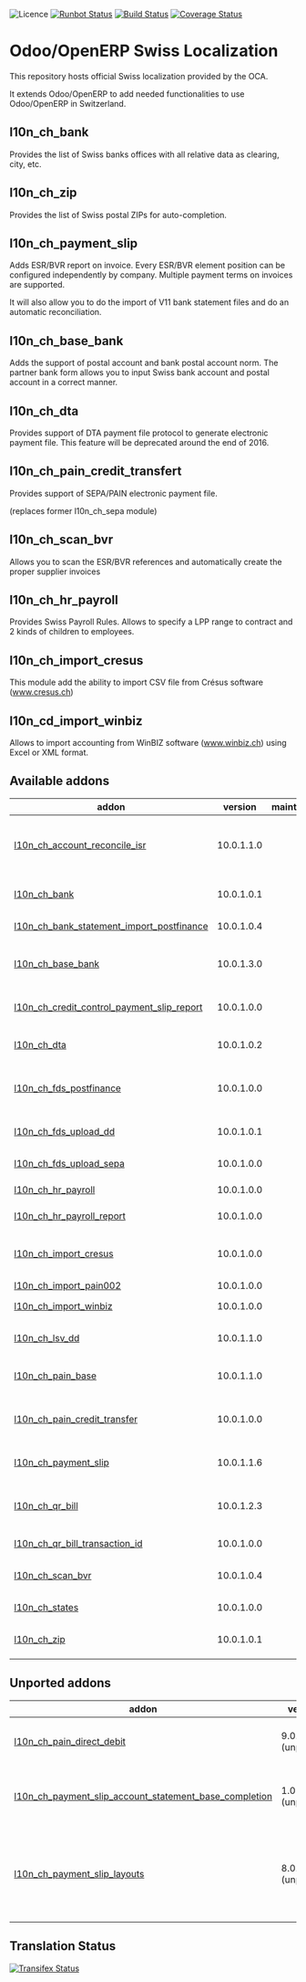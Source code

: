 ![Licence](https://img.shields.io/badge/licence-AGPL--3-blue.svg)
[![Runbot Status](https://runbot.odoo-community.org/runbot/badge/flat/125/10.0.svg)](https://runbot.odoo-community.org/runbot/repo/github-com-oca-l10n-switzerland-125)
[![Build Status](https://travis-ci.org/OCA/l10n-switzerland.svg?branch=10.0)](https://travis-ci.org/OCA/l10n-switzerland)
[![Coverage Status](https://coveralls.io/repos/OCA/l10n-switzerland/badge.svg?branch=10.0)](https://coveralls.io/r/OCA/l10n-switzerland?branch=10.0)


Odoo/OpenERP Swiss Localization
===============================

This repository hosts official Swiss localization provided by the OCA.

It extends Odoo/OpenERP to add needed functionalities to use Odoo/OpenERP in Switzerland.


l10n_ch_bank
------------

Provides the list of Swiss banks offices with all relative data as clearing, city, etc.


l10n_ch_zip
-----------

Provides the list of Swiss postal ZIPs for auto-completion.


l10n_ch_payment_slip
--------------------

Adds ESR/BVR report on invoice. Every ESR/BVR element position can be configured independently by company.
Multiple payment terms on invoices are supported.

It will also allow you to do the import of V11 bank statement files and do an automatic reconciliation.


l10n_ch_base_bank
-----------------

Adds the support of postal account and bank postal account norm.
The partner bank form allows you to input Swiss bank account and postal account in a correct manner.


l10n_ch_dta
-----------

Provides support of DTA payment file protocol to generate electronic payment file.
This feature will be deprecated around the end of 2016.


l10n_ch_pain_credit_transfert
-----------------------------

Provides support of SEPA/PAIN electronic payment file.


(replaces former l10n_ch_sepa module)


l10n_ch_scan_bvr
----------------

Allows you to scan the ESR/BVR references and automatically create the proper supplier invoices

l10n_ch_hr_payroll
------------------

Provides Swiss Payroll Rules.
Allows to specify a LPP range to contract and 2 kinds of children to employees.

l10n_ch_import_cresus
---------------------

This module add the ability to import CSV file from Crésus software (www.cresus.ch)

l10n_cd_import_winbiz
---------------------

Allows to import accounting from WinBIZ software (www.winbiz.ch) using Excel or XML format.

[//]: # (addons)

Available addons
----------------
addon | version | maintainers | summary
--- | --- | --- | ---
[l10n_ch_account_reconcile_isr](l10n_ch_account_reconcile_isr/) | 10.0.1.1.0 |  | Adds a second automatic reconciliation button, which is based on the isr
[l10n_ch_bank](l10n_ch_bank/) | 10.0.1.0.1 |  | Banks names, addresses and BIC codes
[l10n_ch_bank_statement_import_postfinance](l10n_ch_bank_statement_import_postfinance/) | 10.0.1.0.4 |  | Swiss bank statements import
[l10n_ch_base_bank](l10n_ch_base_bank/) | 10.0.1.3.0 |  | Types and number validation for swiss electronic pmnt. DTA, ESR
[l10n_ch_credit_control_payment_slip_report](l10n_ch_credit_control_payment_slip_report/) | 10.0.1.0.0 |  | Print ISR slip related to credit control
[l10n_ch_dta](l10n_ch_dta/) | 10.0.1.0.2 |  | Electronic payment file for Swiss bank (DTA)
[l10n_ch_fds_postfinance](l10n_ch_fds_postfinance/) | 10.0.1.0.0 |  | Download files and import bank statements from FDS
[l10n_ch_fds_upload_dd](l10n_ch_fds_upload_dd/) | 10.0.1.0.1 |  | Upload Direct Debit files to FDS PostFinance
[l10n_ch_fds_upload_sepa](l10n_ch_fds_upload_sepa/) | 10.0.1.0.0 |  | Upload SEPA files to FDS PostFinance
[l10n_ch_hr_payroll](l10n_ch_hr_payroll/) | 10.0.1.0.0 |  | Switzerland Payroll Rules
[l10n_ch_hr_payroll_report](l10n_ch_hr_payroll_report/) | 10.0.1.0.0 |  | Switzerland Payroll Reports
[l10n_ch_import_cresus](l10n_ch_import_cresus/) | 10.0.1.0.0 |  | Allows to import Crésus .txt files containing journal entries into Odoo.
[l10n_ch_import_pain002](l10n_ch_import_pain002/) | 10.0.1.0.0 |  | Import pain002
[l10n_ch_import_winbiz](l10n_ch_import_winbiz/) | 10.0.1.0.0 |  | Accounting Import WinBIZ
[l10n_ch_lsv_dd](l10n_ch_lsv_dd/) | 10.0.1.1.0 |  | Create LSV and Direct Debit (postfinance) files
[l10n_ch_pain_base](l10n_ch_pain_base/) | 10.0.1.1.0 |  | ISO 20022 base module for Switzerland
[l10n_ch_pain_credit_transfer](l10n_ch_pain_credit_transfer/) | 10.0.1.0.0 |  | Generate ISO 20022 credit transfert (SEPA and not SEPA)
[l10n_ch_payment_slip](l10n_ch_payment_slip/) | 10.0.1.1.6 |  | Print ESR/BVR payment slip with your invoices
[l10n_ch_qr_bill](l10n_ch_qr_bill/) | 10.0.1.2.3 |  | Print QR-bill for your invoices [Backport from Odoo l10n_ch]
[l10n_ch_qr_bill_transaction_id](l10n_ch_qr_bill_transaction_id/) | 10.0.1.0.0 |  | Glue module with base_transaction_id
[l10n_ch_scan_bvr](l10n_ch_scan_bvr/) | 10.0.1.0.4 |  | Switzerland - Scan ESR/BVR to create invoices
[l10n_ch_states](l10n_ch_states/) | 10.0.1.0.0 |  | Switzerland Country States
[l10n_ch_zip](l10n_ch_zip/) | 10.0.1.0.1 |  | Provides all Swiss postal codes for auto-completion


Unported addons
---------------
addon | version | maintainers | summary
--- | --- | --- | ---
[l10n_ch_pain_direct_debit](l10n_ch_pain_direct_debit/) | 9.0.1.0.0 (unported) |  | Generate ISO 20022 direct debits
[l10n_ch_payment_slip_account_statement_base_completion](l10n_ch_payment_slip_account_statement_base_completion/) | 1.0 (unported) |  | Switzerland - BVR/ESR Bank statement Completion
[l10n_ch_payment_slip_layouts](l10n_ch_payment_slip_layouts/) | 8.0.0.1.0 (unported) |  | Add new BVR/ESR payment slip layouts like invoice with slip on same document

[//]: # (end addons)

Translation Status
------------------
[![Transifex Status](https://www.transifex.com/projects/p/OCA-l10n-switzerland-10-0/chart/image_png)](https://www.transifex.com/projects/p/OCA-l10n-switzerland-10-0)
